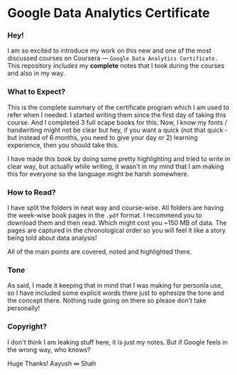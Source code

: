 # Google Data Analytics Certificate

### **Hey!**
I am so excited to introduce my work on this new and one of the most discussed courses on Coursera — `Google Data Analytics Certificate.`
This repository *includes* my **complete** notes that I took during the courses and also in my way. 

### What to Expect?
This is the complete summary of the certificate program which I am used to refer when I needed. I started writing them since the first day
of taking this course. And I completed 3 full scape books for this. Now, I know my fonts / handwriting might not be clear but hey, if you
want a quick (not that quick - but instead of 6 months, you need to give your day or 2) learning experience, then you should take this.

I have made this book by doing some pretty highlighting and tried to write in clear way, but actually while writing, it wasn't in my mind
that I am making this for everyone so the language might be harsh somewhere.

### How to Read?
I have split the folders in neat way and course-wise. All folders are having the week-wise book pages in the `.pdf` format. I recommend you
to download them and then read. Which might cost you ~150 MB of data. The pages are captured in the chronological order so you will feel it
like a story being told about data analysis!

All of the main points are covered, noted and highlighted there.

### Tone
As said, I made it keeping that in mind that I was making for personla use, so I have included some explicit words there just to ephesize
the tone and the concept there. Nothing rude going on there so please don't take personally!

### Copyright?
I don't think I am leaking stuff here, it is just my notes. But if Google feels in the wrong way, who knows?


Huge Thanks!
Aayush ∞ Shah
